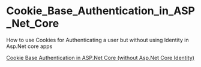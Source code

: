 # Cookie_Base_Authentication_in_ASP_Net_Core
How to use Cookies for Authenticating a user but without using Identity in Asp.Net core apps

[Cookie Base Authentication in ASP.Net Core (without Asp.Net Core Identity)](https://hmojicag.github.io/blog/2019/07/29/Cookie_Base_Authentication_in_ASP_Net_Core)

